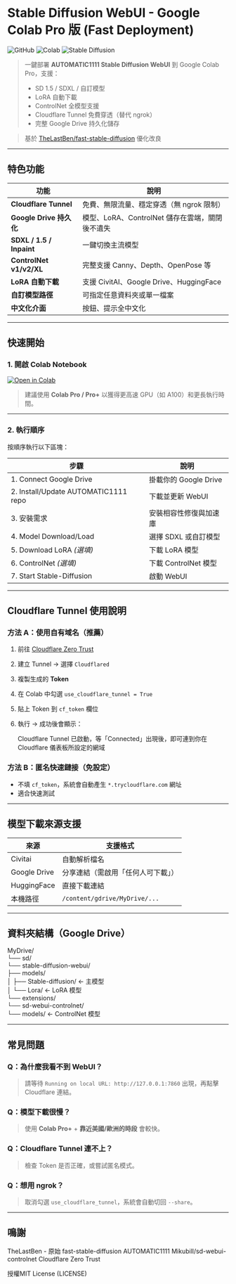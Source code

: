 # Stable Diffusion WebUI - Google Colab Pro 版 (Fast Deployment)

![GitHub](https://img.shields.io/github/license/yourusername/fast-sd-colab?style=flat-square)
![Colab](https://img.shields.io/badge/Google-Colab-%23F9AB00?style=flat-square&logo=google-colab)
![Stable Diffusion](https://img.shields.io/badge/Stable%20Diffusion-AUTOMATIC1111-blue?style=flat-square)

> 一鍵部署 **AUTOMATIC1111 Stable Diffusion WebUI** 到 Google Colab Pro，支援：
> - SD 1.5 / SDXL / 自訂模型
> - LoRA 自動下載
> - ControlNet 全模型支援
> - Cloudflare Tunnel 免費穿透（替代 ngrok）
> - 完整 Google Drive 持久化儲存

> 基於 [TheLastBen/fast-stable-diffusion](https://github.com/TheLastBen/fast-stable-diffusion) 優化改良

---

## 特色功能

| 功能 | 說明 |
|------|------|
| **Cloudflare Tunnel** | 免費、無限流量、穩定穿透（無 ngrok 限制） |
| **Google Drive 持久化** | 模型、LoRA、ControlNet 儲存在雲端，關閉後不遺失 |
| **SDXL / 1.5 / Inpaint** | 一鍵切換主流模型 |
| **ControlNet v1/v2/XL** | 完整支援 Canny、Depth、OpenPose 等 |
| **LoRA 自動下載** | 支援 CivitAI、Google Drive、HuggingFace |
| **自訂模型路徑** | 可指定任意資料夾或單一檔案 |
| **中文化介面** | 按鈕、提示全中文化 |

---

## 快速開始

### 1. 開啟 Colab Notebook

[![Open in Colab](https://colab.research.google.com/assets/colab-badge.svg)](https://colab.research.google.com/github/yourusername/fast-sd-colab/blob/main/Fast_Stable_Diffusion_Colab.ipynb)

> 建議使用 **Colab Pro / Pro+** 以獲得更高速 GPU（如 A100）和更長執行時間。

---

### 2. 執行順序

按順序執行以下區塊：

| 步驟 | 說明 |
|------|------|
| 1. Connect Google Drive | 掛載你的 Google Drive |
| 2. Install/Update AUTOMATIC1111 repo | 下載並更新 WebUI |
| 3. 安裝需求 | 安裝相容性修復與加速庫 |
| 4. Model Download/Load | 選擇 SDXL 或自訂模型 |
| 5. Download LoRA *(選填)* | 下載 LoRA 模型 |
| 6. ControlNet *(選填)* | 下載 ControlNet 模型 |
| 7. Start Stable-Diffusion | 啟動 WebUI |

---

## Cloudflare Tunnel 使用說明

### 方法 A：使用自有域名（推薦）

1. 前往 [Cloudflare Zero Trust](https://one.dash.cloudflare.com)
2. 建立 Tunnel → 選擇 `Cloudflared`
3. 複製生成的 **Token**
4. 在 Colab 中勾選 `use_cloudflare_tunnel = True`
5. 貼上 Token 到 `cf_token` 欄位
6. 執行 → 成功後會顯示：

   Cloudflare Tunnel 已啟動，等「Connected」出現後，即可連到你在 Cloudflare 儀表板所設定的網域

### 方法 B：匿名快速鏈接（免設定）

- 不填 `cf_token`，系統會自動產生 `*.trycloudflare.com` 網址
- 適合快速測試

---

## 模型下載來源支援

| 來源 | 支援格式 |
|------|----------|
| Civitai | 自動解析檔名 |
| Google Drive | 分享連結（需啟用「任何人可下載」） |
| HuggingFace | 直接下載連結 |
| 本機路徑 | `/content/gdrive/MyDrive/...` |

---

## 資料夾結構（Google Drive）

MyDrive/  
└── sd/  
    └── stable-diffusion-webui/  
        ├── models/  
        │   ├── Stable-diffusion/  ← 主模型  
        │   └── Lora/             ← LoRA 模型  
        └── extensions/  
            └── sd-webui-controlnet/  
                └── models/       ← ControlNet 模型  

---

## 常見問題

### Q：為什麼我看不到 WebUI？
> 請等待 `Running on local URL: http://127.0.0.1:7860` 出現，再點擊 Cloudflare 連結。

### Q：模型下載很慢？
> 使用 **Colab Pro+** + **靠近美國/歐洲的時段** 會較快。

### Q：Cloudflare Tunnel 連不上？
> 檢查 Token 是否正確，或嘗試匿名模式。

### Q：想用 ngrok？
> 取消勾選 `use_cloudflare_tunnel`，系統會自動切回 `--share`。

---

## 鳴謝

TheLastBen - 原始 fast-stable-diffusion
AUTOMATIC1111
Mikubill/sd-webui-controlnet
Cloudflare Zero Trust

授權MIT License (LICENSE)
